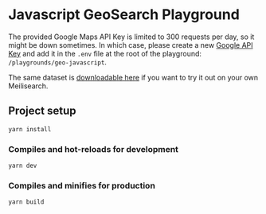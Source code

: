 # Javascript GeoSearch Playground

The provided Google Maps API Key is limited to 300 requests per day, so it might be down sometimes. In which case, please create a new [Google API Key](https://developers.google.com/maps/documentation/javascript/get-api-key) and add it in the `.env` file at the root of the playground: `/playgrounds/geo-javascript`.

The same dataset is [downloadable here](https://github.com/meilisearch/datasets/tree/main/datasets/world_cities) if you want to try it out on your own Meilisearch.

## Project setup

```
yarn install
```

### Compiles and hot-reloads for development
```
yarn dev
```

### Compiles and minifies for production
```
yarn build
```
